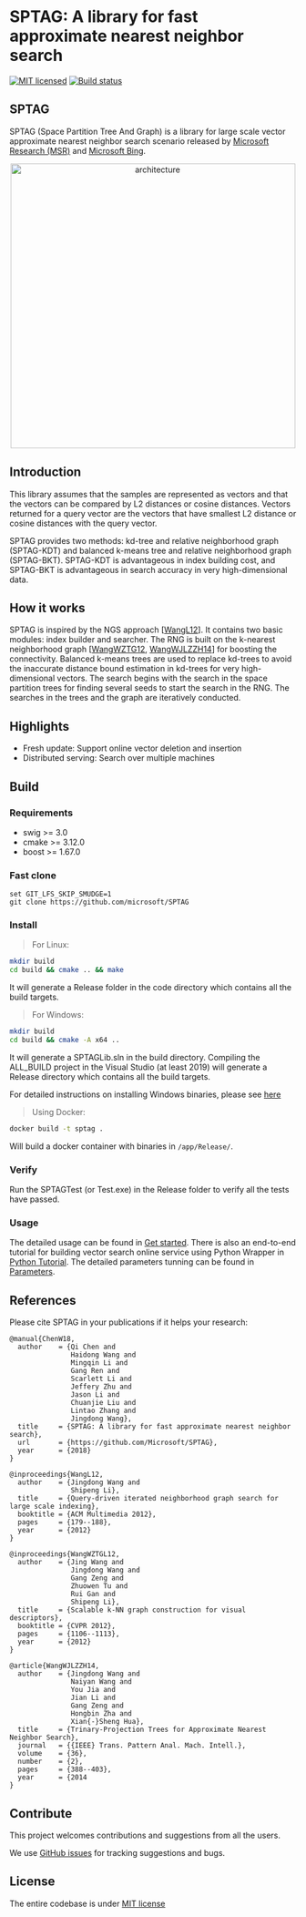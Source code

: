 # SPTAG: A library for fast approximate nearest neighbor search

[![MIT licensed](https://img.shields.io/badge/license-MIT-yellow.svg)](https://github.com/Microsoft/SPTAG/blob/master/LICENSE)
[![Build status](https://sysdnn.visualstudio.com/SPTAG/_apis/build/status/SPTAG-GITHUB)](https://sysdnn.visualstudio.com/SPTAG/_build/latest?definitionId=2)

## **SPTAG**
 SPTAG (Space Partition Tree And Graph) is a library for large scale vector approximate nearest neighbor search scenario released by [Microsoft Research (MSR)](https://www.msra.cn/) and [Microsoft Bing](http://bing.com). 

 <p align="center">
 <img src="docs/img/sptag.png" alt="architecture" width="500"/>
 </p>



## **Introduction**
 
This library assumes that the samples are represented as vectors and that the vectors can be compared by L2 distances or cosine distances. 
Vectors returned for a query vector are the vectors that have smallest L2 distance or cosine distances with the query vector. 

SPTAG provides two methods: kd-tree and relative neighborhood graph (SPTAG-KDT) 
and balanced k-means tree and relative neighborhood graph (SPTAG-BKT).
SPTAG-KDT is advantageous in index building cost, and SPTAG-BKT is advantageous in search accuracy in very high-dimensional data.



## **How it works**

SPTAG is inspired by the NGS approach [[WangL12](#References)]. It contains two basic modules: index builder and searcher. 
The RNG is built on the k-nearest neighborhood graph [[WangWZTG12](#References), [WangWJLZZH14](#References)] 
for boosting the connectivity. Balanced k-means trees are used to replace kd-trees to avoid the inaccurate distance bound estimation in kd-trees for very high-dimensional vectors.
The search begins with the search in the space partition trees for 
finding several seeds to start the search in the RNG. 
The searches in the trees and the graph are iteratively conducted. 

 ## **Highlights**
  * Fresh update: Support online vector deletion and insertion
  * Distributed serving: Search over multiple machines

 ## **Build**

### **Requirements**

* swig >= 3.0
* cmake >= 3.12.0
* boost >= 1.67.0

### **Fast clone**

```
set GIT_LFS_SKIP_SMUDGE=1
git clone https://github.com/microsoft/SPTAG
```

### **Install**

> For Linux:
```bash
mkdir build
cd build && cmake .. && make
```
It will generate a Release folder in the code directory which contains all the build targets.

> For Windows:
```bash
mkdir build
cd build && cmake -A x64 ..
```
It will generate a SPTAGLib.sln in the build directory. 
Compiling the ALL_BUILD project in the Visual Studio (at least 2019) will generate a Release directory which contains all the build targets.

For detailed instructions on installing Windows binaries, please see [here](docs/WindowsInstallation.md)

> Using Docker:
```bash
docker build -t sptag .
```
Will build a docker container with binaries in `/app/Release/`.

### **Verify** 

Run the SPTAGTest (or Test.exe) in the Release folder to verify all the tests have passed.

### **Usage**

The detailed usage can be found in [Get started](docs/GettingStart.md). There is also an end-to-end tutorial for building vector search online service using Python Wrapper in [Python Tutorial](docs/Tutorial.ipynb).
The detailed parameters tunning can be found in [Parameters](docs/Parameters.md).

## **References**
Please cite SPTAG in your publications if it helps your research:
```
@manual{ChenW18,
  author    = {Qi Chen and
               Haidong Wang and
               Mingqin Li and 
               Gang Ren and
               Scarlett Li and
               Jeffery Zhu and
               Jason Li and
               Chuanjie Liu and
               Lintao Zhang and
               Jingdong Wang},
  title     = {SPTAG: A library for fast approximate nearest neighbor search},
  url       = {https://github.com/Microsoft/SPTAG},
  year      = {2018}
}

@inproceedings{WangL12,
  author    = {Jingdong Wang and
               Shipeng Li},
  title     = {Query-driven iterated neighborhood graph search for large scale indexing},
  booktitle = {ACM Multimedia 2012},
  pages     = {179--188},
  year      = {2012}
}

@inproceedings{WangWZTGL12,
  author    = {Jing Wang and
               Jingdong Wang and
               Gang Zeng and
               Zhuowen Tu and
               Rui Gan and
               Shipeng Li},
  title     = {Scalable k-NN graph construction for visual descriptors},
  booktitle = {CVPR 2012},
  pages     = {1106--1113},
  year      = {2012}
}

@article{WangWJLZZH14,
  author    = {Jingdong Wang and
               Naiyan Wang and
               You Jia and
               Jian Li and
               Gang Zeng and
               Hongbin Zha and
               Xian{-}Sheng Hua},
  title     = {Trinary-Projection Trees for Approximate Nearest Neighbor Search},
  journal   = {{IEEE} Trans. Pattern Anal. Mach. Intell.},
  volume    = {36},
  number    = {2},
  pages     = {388--403},
  year      = {2014
}
```

## **Contribute**

This project welcomes contributions and suggestions from all the users.

We use [GitHub issues](https://github.com/Microsoft/SPTAG/issues) for tracking suggestions and bugs.

## **License**
The entire codebase is under [MIT license](https://github.com/Microsoft/SPTAG/blob/master/LICENSE)
